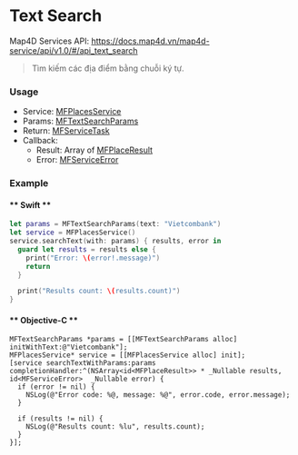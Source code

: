# Text Search

Map4D Services API: <https://docs.map4d.vn/map4d-service/api/v1.0/#/api_text_search>

> Tìm kiếm các địa điểm bằng chuỗi ký tự.

### Usage

- Service: [MFPlacesService](reference/places-service.md)
- Params: [MFTextSearchParams](reference/text-search-params.md)
- Return: [MFServiceTask](reference/service-task.md)
- Callback:
  + Result: Array of [MFPlaceResult](reference/place-result.md)
  + Error: [MFServiceError](reference/service-error.md)

### Example

<!-- tabs:start -->
#### ** Swift **
```swift
let params = MFTextSearchParams(text: "Vietcombank")
let service = MFPlacesService()
service.searchText(with: params) { results, error in
  guard let results = results else {
    print("Error: \(error!.message)")
    return
  }

  print("Results count: \(results.count)")
}
```

#### ** Objective-C **
```objc
MFTextSearchParams *params = [[MFTextSearchParams alloc] initWithText:@"Vietcombank"];
MFPlacesService* service = [[MFPlacesService alloc] init];
[service searchTextWithParams:params completionHandler:^(NSArray<id<MFPlaceResult>> * _Nullable results, id<MFServiceError>  _Nullable error) {
  if (error != nil) {
    NSLog(@"Error code: %@, message: %@", error.code, error.message);
  }
  
  if (results != nil) {
    NSLog(@"Results count: %lu", results.count);
  }
}];
```
<!-- tabs:end -->
